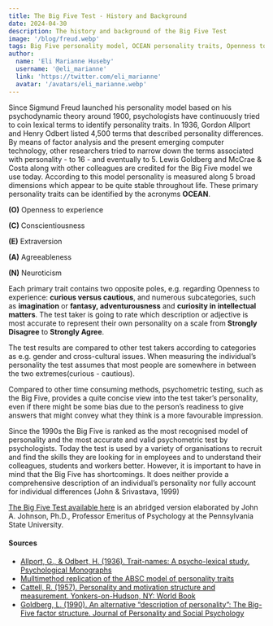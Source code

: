 ```yaml
---
title: The Big Five Test - History and Background
date: 2024-04-30
description: The history and background of the Big Five Test
image: '/blog/freud.webp'
tags: Big Five personality model, OCEAN personality traits, Openness to experience, Conscientiousness in personality, Extraversion traits, Agreeableness factor, Neuroticism assessment, Personality testing, Psychometric assessments, History of personality theories, Gordon Allport, Henry Odbert, Lewis Goldberg, McCrae and Costa, Personality trait stability, Personality dimensions, Factor analysis in psychology, Cross-cultural personality assessment, Personality recruitment tool, Limitations of Big Five model, Personality research advancements
author:
  name: 'Eli Marianne Huseby'
  username: '@eli_marianne'
  link: 'https://twitter.com/eli_marianne'
  avatar: '/avatars/eli_marianne.webp'
---
```


Since Sigmund Freud launched his personality model based on his psychodynamic theory around 1900, psychologists have continuously tried to coin lexical terms to identify personality traits. In 1936, Gordon Allport and Henry Odbert listed 4,500 terms that described personality differences. By means of factor analysis and the present emerging computer technology, other researchers tried to narrow down the terms associated with personality - to 16 - and eventually to 5. Lewis Goldberg and McCrae & Costa along with other colleagues are credited for the Big Five model we use today. According to this model personality is measured along 5 broad dimensions which appear to be quite stable throughout life. These primary personality traits can be identified by the acronyms **OCEAN**.

**(O)** Openness to experience

**(C)** Conscientiousness

**(E)** Extraversion

**(A)** Agreeableness

**(N)** Neuroticism

Each primary trait contains two opposite poles, e.g. regarding Openness to experience: **curious versus cautious**, and numerous subcategories, such as **imagination** or **fantasy, adventurousness** and **curiosity in intellectual matters**. The test taker is going to rate which description or adjective is most accurate to represent their own personality on a scale from **Strongly Disagree** to **Strongly Agree**.

The test results are compared to other test takers according to categories as e.g. gender and cross-cultural issues. When measuring the individual’s personality the test assumes that most people are somewhere in between the two extremes(curious - cautious).

Compared to other time consuming methods, psychometric testing, such as the Big Five, provides a quite concise view into the test taker’s personality, even if there might be some bias due to the person’s readiness to give answers that might convey what they think is a more favourable impression.

Since the 1990s the Big Five is ranked as the most recognised model of personality and the most accurate and valid psychometric test by psychologists. Today the test is used by a variety of organisations to recruit and find the skills they are looking for in employees and to understand their colleagues, students and workers better.
However, it is important to have in mind that the Big Five has shortcomings. It does neither provide a comprehensive description of an individual’s personality nor fully account for individual differences (John & Srivastava, 1999)

[The Big Five Test available here](https://bigfive-test.com) is an abridged version elaborated by John A. Johnson, Ph.D., Professor Emeritus of Psychology at the Pennsylvania State University.

#### **Sources**

- [Allport, G., & Odbert, H. (1936). Trait-names: A psycho-lexical study. Psychological Monographs](https://www.sciencedirect.com/science/article/abs/pii/S0092656616300496)
- [Mulltimethod replication of the ABSC model of personality traits](https://bpb-us-e1.wpmucdn.com/sites.psu.edu/dist/1/163537/files/2023/07/PPIE1994.pdf)
- [Cattell, R. (1957). Personality and motivation structure and measurement. Yonkers-on-Hudson, NY: World Book](https://books.google.no/books/about/Personality_and_Motivation_Structure_and.html?id=zNl-AAAAMAAJ&redir_esc=y)
- [Goldberg, L. (1990). An alternative “description of personality”: The Big-Five factor structure. Journal of Personality and Social Psychology](https://psycnet.apa.org/record/1991-09869-001)
